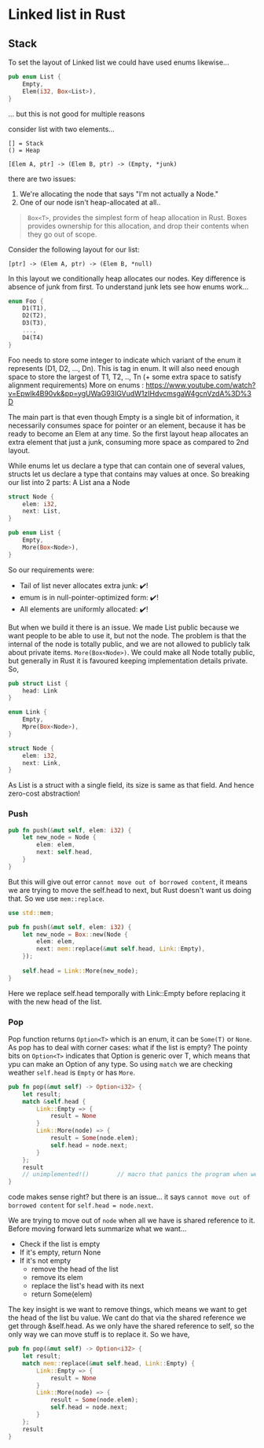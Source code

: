 # Linked list in Rust

## Stack

To set the layout of Linked list we could have used enums likewise...

```rust
pub enum List {
    Empty,
    Elem(i32, Box<List>),
}
```

... but this is not good for multiple reasons

consider list with two elements...

```
[] = Stack
() = Heap

[Elem A, ptr] -> (Elem B, ptr) -> (Empty, *junk)
```
there are two issues: 
1) We're allocating the node that says "I'm not actually a Node."
2) One of our node isn't heap-allocated at all..

> `Box<T>`, provides the simplest form of heap allocation in Rust. Boxes provides ownership for this allocation, and drop 
> their contents when they go out of scope.

Consider the following layout for our list:

```
[ptr] -> (Elem A, ptr) -> (Elem B, *null)
```

In this layout we conditionally heap allocates our nodes. Key difference is absence of junk from first. To understand junk
lets see how enums work...

```rust
enum Foo {
    D1(T1),
    D2(T2),
    D3(T3),
    ...,
    D4(T4)
}
```

Foo needs to store some integer to indicate which variant of the enum it represents (D1, D2, ..., Dn). This is tag in enum. 
It will also need enough space to store the largest of T1, T2, .., Tn (+ some extra space to satisfy alignment requirements)
More on enums : https://www.youtube.com/watch?v=Epwlk4B90vk&pp=ygUWaG93IGVudW1zIHdvcmsgaW4gcnVzdA%3D%3D

The main part is that even though Empty is a single bit of information, it necessarily consumes space for pointer or an element,
because it has be ready to become an Elem at any time. So the first layout heap allocates an extra  element that just a junk,
consuming more space as compared to 2nd layout.

While enums let us declare a type that can contain one of several values, structs let us declare a type that contains may values at once.
So breaking our list into 2 parts: A List ana a Node

```rust
struct Node {
    elem: i32,
    next: List,
}

pub enum List {
    Empty,
    More(Box<Node>),
}
```

So our requirements were:
- Tail of list never allocates extra junk: ✔️!
- emum is in null-pointer-optimized form: ✔️!
- All elements are uniformly allocated: ✔️!

But when we build it there is an issue. We made List public because we want people to be able to use it, but not the node.
The problem is that the internal of the node is totally public, and we are not allowed to publicly talk about private items.
`More(Box<Node>)`. We could make all Node totally public, but generally in Rust it is favoured keeping implementation details 
private. So,

```rust
pub struct List {
    head: Link
}

enum Link {
    Empty,
    Mpre(Box<Node>),
}

struct Node {
    elem: i32,
    next: Link,
}
```

As List is a struct with a single field, its size is same as that field. And hence zero-cost abstraction! 

### Push

```rust
pub fn push(&mut self, elem: i32) {
    let new_node = Node {
        elem: elem,
        next: self.head,
    }
}
```

But this will give out error `cannot move out of borrowed content`, it means we are trying to move the self.head to next,
but Rust doesn't want us doing that. So we use `mem::replace`.

```rust
use std::mem;

pub fn push(&mut self, elem: i32) {
    let new_node = Box::new(Node {
        elem: elem,
        next: mem::replace(&mut self.head, Link::Empty),
    });
    
    self.head = Link::More(new_node);
}
```

Here we replace self.head temporally with Link::Empty before replacing it with the new head of the list.

### Pop

Pop function returns `Option<T>` which is an enum, it can be `Some(T)` or `None`. As pop has to deal with corner cases: 
what if the list is empty? The pointy bits on `Option<T>` indicates that Option is generic over T, which means that ypu can make 
an Option of any type. So using `match` we are checking weather `self.head` is `Empty` or has `More`.

```rust
pub fn pop(&mut self) -> Option<i32> {
    let result;
    match &self.head {
        Link::Empty => {
            result = None
        }
        Link::More(node) => {
            result = Some(node.elem);
            self.head = node.next;
        }
    };
    result
    // unimplemented!()        // macro that panics the program when we get to it - (~crashes it in a controlled manner)
}
```

code makes sense right? but there is an issue... it says ```cannot move out of borrowed content``` for ```self.head = node.next```.

We are trying to move out of `node` when all we have is shared reference to it. Before moving forward lets summarize what we want...
- Check if the list is empty
- If it's empty, return None
- If it's not empty
  - remove the head of the list
  - remove its elem
  - replace the list's head with its next
  - return Some(elem)

The key insight is we want to remove things, which means we want to get the head of the list bu value. We cant do that 
via the shared reference we get through &self.head. As we only have the shared reference to self, so the only way we can 
move stuff is to replace it. So we have,

```rust
pub fn pop(&mut self) -> Option<i32> {
    let result;
    match mem::replace(&mut self.head, Link::Empty) {
        Link::Empty => {
            result = None
        }
        Link::More(node) => {
            result = Some(node.elem);
            self.head = node.next;
        }
    };
    result
}
```
